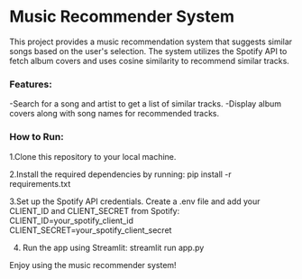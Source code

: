 # Music Recommender System

This project provides a music recommendation system that suggests similar songs based on the user's selection. The system utilizes the Spotify API to fetch album covers and uses cosine similarity to recommend similar tracks.

### Features:
-Search for a song and artist to get a list of similar tracks.
-Display album covers along with song names for recommended tracks.

### How to Run:

1.Clone this repository to your local machine.

2.Install the required dependencies by running:
pip install -r requirements.txt

3.Set up the Spotify API credentials. Create a .env file and add your CLIENT_ID and CLIENT_SECRET from Spotify:
CLIENT_ID=your_spotify_client_id
CLIENT_SECRET=your_spotify_client_secret

4. Run the app using Streamlit:
 streamlit run app.py

Enjoy using the music recommender system!
